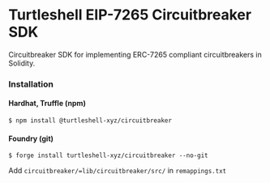 # Turtleshell EIP-7265 Circuitbreaker SDK

Circuitbreaker SDK for implementing ERC-7265 compliant circuitbreakers in Solidity.

### Installation

#### Hardhat, Truffle (npm)

```
$ npm install @turtleshell-xyz/circuitbreaker
```

#### Foundry (git)

```
$ forge install turtleshell-xyz/circuitbreaker --no-git
```

Add `circuitbreaker/=lib/circuitbreaker/src/` in `remappings.txt`
